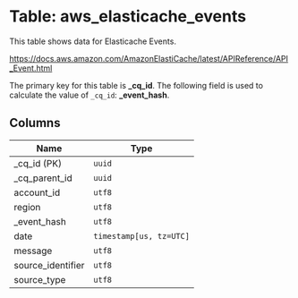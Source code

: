 # Table: aws_elasticache_events

This table shows data for Elasticache Events.

https://docs.aws.amazon.com/AmazonElastiCache/latest/APIReference/API_Event.html

The primary key for this table is **_cq_id**.
The following field is used to calculate the value of `_cq_id`: **_event_hash**.

## Columns

| Name          | Type          |
| ------------- | ------------- |
|_cq_id (PK)|`uuid`|
|_cq_parent_id|`uuid`|
|account_id|`utf8`|
|region|`utf8`|
|_event_hash|`utf8`|
|date|`timestamp[us, tz=UTC]`|
|message|`utf8`|
|source_identifier|`utf8`|
|source_type|`utf8`|